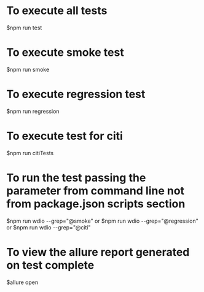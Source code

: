 # To execute all tests
$npm run test

# To execute smoke test
$npm run smoke

# To execute regression test
$npm run regression

# To execute test for citi
$npm run citiTests

# To run the test passing the parameter from command line not from package.json scripts section
$npm run wdio --grep="@smoke"
or
$npm run wdio --grep="@regression"
or
$npm run wdio --grep="@citi"

# To view the allure report generated on test complete
$allure open
